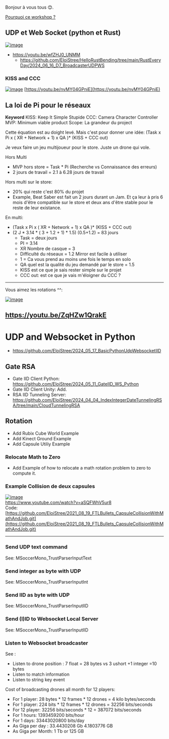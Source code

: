 Bonjour à vous tous 😊.


[Pourquoi ce workshop ?](https://github.com/EloiStree/2024_07_01_HelloUnityDroneSoccerMons/issues/33)


## UDP et Web Socket (python et Rust)
[![image](https://github.com/EloiStree/2024_07_01_HelloUnityDroneSoccerMons/assets/20149493/f9cf022b-4781-4b99-9459-85b20023a0d4)](https://youtu.be/wfZHJ0_UNMM)
- https://youtu.be/wfZHJ0_UNMM
  -  https://github.com/EloiStree/HelloRustBending/tree/main/RustEveryDay/2024_06_16_D7_BroadcasterUDPWS



###  KISS and CCC

[![image](https://github.com/EloiStree/2024_07_01_HelloUnityDroneSoccerMons/assets/20149493/1036dd0f-25a6-4310-89f6-66463f319ce8)](https://youtu.be/nvMY04GPniE)
[https://youtu.be/nvMY04GPniE](https://youtu.be/nvMY04GPniE)




## La loi de Pi pour le réseaux

**Keyword**
KISS: Keep It Simple Stupide
CCC: Camera Character Controller
MVP: Minimum viable product
Scope: La grandeur du project


Cette équation est au doight levé. Mais c'est pour donner une idée: 
(Task x Pi x ( XR + Network + 1) x QA )* (KISS + CCC out)

Je veux faire un jeu multijoueur pour le store.
Juste un drone qui vole.

Hors Multi
- MVP hors store = Task * Pi (Recherche vs Connaissance des erreurs)
- 2 jours de travail  = 2.1 à 6.28 jours de travail

Hors multi sur le store:
- 20% qui reste c'est 80% du projet
- Example, Beat Saber est fait un 2 jours durant un Jam. Et ça leur à pris 6 mois d'être compatible sur le store et deux ans d'être stable pour le reste de leur existance.

En multi:
- (Task x Pi x ( XR + Network + 1) x QA )* (KISS + CCC out)
- (2 J * 3.14 * ( 3 + 1.2 + 1) * 1.5) (0.5+1.2) = 83 jours
  - Task = deux jours
  - PI = 3.14
  - XR Nombre de casque = 3
  - Difficulté du réseaux =  1.2 Mirror est facile à utiliser
  - 1 = Ca vous prend au moins une fois le temps en solo
  - QA quel est la qualité du jeu demandé par le store = 1.5
  - KISS est ce que je sais rester simple sur le projet
  - CCC out:  est ce que je vais m'éloigner du CCC ?
  













--------------

Vous aimez les rotations ^^:

[![image](https://github.com/EloiStree/2024_07_01_HelloUnityDroneSoccerMons/assets/20149493/576e8af3-3fb1-4ef0-a0a4-fd8ac264b866)](https://youtu.be/ZqHZw1QrakE)

https://youtu.be/ZqHZw1QrakE
----------------------------

# UDP and Websocket in Python
- https://github.com/EloiStree/2024_05_17_BasicPythonUdpWebsocketIID



## Gate RSA
- Gate IID Client Python: https://github.com/EloiStree/2024_05_11_GateIID_WS_Python
- Gate IID Client Unity: Add.
- RSA IID Tunneling Server: https://github.com/EloiStree/2024_04_04_IndexIntegerDateTunnelingRSA/tree/main/CloudTunnelingRSA



## Rotation

- Add Rubix Cube World Example
- Add Kinect Ground Example
- Add Capsule Utiliy Example

### Relocate Math to Zero

- Add Example of how to relocate a math rotation problem to zero to compute it.



### Example Collision de deux capsules
[![image](https://github.com/EloiStree/2024_07_01_HelloUnityDroneSoccerMons/assets/20149493/296d7ef4-23ab-4c23-a556-c81e714768a6)
](https://www.youtube.com/watch?v=aSQFWhV5ur8)  
https://www.youtube.com/watch?v=aSQFWhV5ur8    
Code: [https://github.com/EloiStree/2021_08_19_FTLBullets_CapsuleCollisionWithMathAndJob.git](https://github.com/EloiStree/2021_08_19_FTLBullets_CapsuleCollisionWithMathAndJob.git) 



---------------------

### Send UDP text command
See: MSoccerMono_TrustParserInputText

### Send integer as byte with UDP
See: MSoccerMono_TrustParserInputInt

### Send IID as byte with UDP 
See: MSoccerMono_TrustParserInputIID

### Send (I)ID to Websocket Local Server 
See: MSoccerMono_TrustParserInputIID

### Listen to Websocket broadcaster
See : 
- Listen to drone position : 7 float = 28 bytes vs 3 ushort +1 integer =10 bytes 
- Listen to match information
- Listen to string key event

 Cost of broadcasting drones all month for 12 players:
- For 1 player: 28 bytes * 12 frames * 12 drones = 4 kilo bytes/seconds
- For 1 player: 224 bits * 12 frames * 12 drones = 32256 bits/seconds
- For 12 player: 32256 bits/seconds * 12 = 387072 bits/seconds
- For 1 hours: 1393459200 bits/hour
- For 1 days: 33443020800 bits/day
- As Giga per day : 33.4430208 Gb  4.1803776 GB
- As Giga per Month:  1 Tb or 125 GB
  






